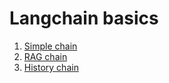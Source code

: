 # Langchain basics

1. [Simple chain](https://github.com/arjunrao87/langchain-basics/blob/main/langchain/1-simple.py)
1. [RAG chain](https://github.com/arjunrao87/langchain-basics/blob/main/langchain/2-rag.py)
1. [History chain](https://github.com/arjunrao87/langchain-basics/blob/main/langchain/3-history.py)

